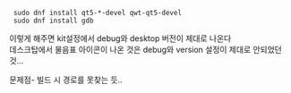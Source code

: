 ```
 sudo dnf install qt5-*-devel qwt-qt5-devel
 sudo dnf install gdb
```

이렇게 해주면 kit설정에서 debug와 desktop 버전이 제대로 나온다  
데스크탑에서 물음표 아이콘이 나온 것은 debug와 version 설정이 제대로 안되었던 것...   

문제점- 빌드 시 경로를 못찾는 듯..